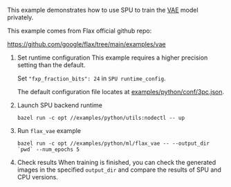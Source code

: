 This example demonstrates how to use SPU to train the [VAE](http://arxiv.org/abs/1312.6114) model privately.

This example comes from Flax official github repo:

https://github.com/google/flax/tree/main/examples/vae

1. Set runtime configuration
    This example requires a higher precision setting than the default.

    Set `"fxp_fraction_bits": 24` in `SPU runtime_config`.
    
    The default configuration file locates at [examples/python/conf/3pc.json](../../conf/3pc.json).

2. Launch SPU backend runtime
    ```
    bazel run -c opt //examples/python/utils:nodectl -- up
    ```

3. Run `flax_vae` example
    ```
    bazel run -c opt //examples/python/ml/flax_vae -- --output_dir `pwd` --num_epochs 5
    ```

4. Check results
    When training is finished, you can check the generated images in the specified `output_dir` and compare the results of SPU and CPU versions.
